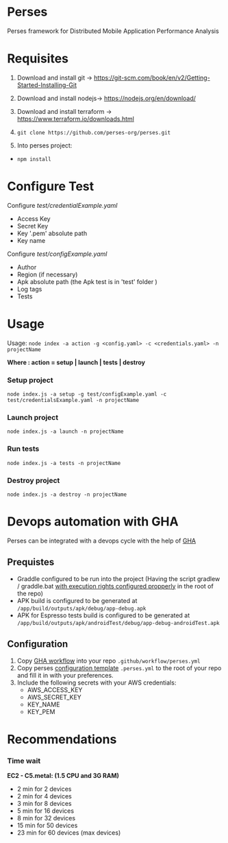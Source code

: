 
# Perses

Perses framework for Distributed Mobile Application Performance Analysis

  

# Requisites

1. Download and install git -> https://git-scm.com/book/en/v2/Getting-Started-Installing-Git

2. Download and install nodejs-> https://nodejs.org/en/download/

3. Download and install terraform -> https://www.terraform.io/downloads.html

4. `git clone https://github.com/perses-org/perses.git`

5. Into perses project:
- `npm install`

  

# Configure Test

Configure *test/credentialExample.yaml*

- Access Key
- Secret Key
- Key '.pem' absolute path
- Key name


Configure *test/configExample.yaml*
- Author
- Region (if necessary)
- Apk absolute path (the Apk test is in 'test' folder )
- Log tags
- Tests

  

# Usage

Usage: `node index -a action -g <config.yaml> -c <credentials.yaml> -n projectName`

**Where : action = setup | launch | tests | destroy** 

### Setup project
` node index.js -a setup -g test/configExample.yaml -c test/credentialsExample.yaml -n projectName `

  

### Launch project

`node index.js -a launch -n projectName`

### Run tests

`node index.js -a tests -n projectName`

  
### Destroy project

`node index.js -a destroy -n projectName`

# Devops automation with GHA
Perses can be integrated with a devops cycle with the help of [GHA](https://github.com/features/actions)

## Prequistes
 - Graddle configured to be run into the project (Having the script gradlew / graddle.bat [with execution rights configured propperly](https://stackoverflow.com/questions/17668265/gradlew-permission-denied) in the root of the repo)
 - APK build is configured to be generated at ``/app/build/outputs/apk/debug/app-debug.apk``
 - APK for Espresso tests build is configured to be generated at ``/app/build/outputs/apk/androidTest/debug/app-debug-androidTest.apk``

## Configuration
1. Copy [GHA workflow](https://github.com/perses-org/gha/blob/master/workflow/perses.yml) into your repo ``.github/workflow/perses.yml`` 
2. Copy perses [configuration template](https://github.com/perses-org/gha/blob/master/template/.perses.yml) ``.perses.yml`` to the root of your repo and fill it in with your preferences.
3. Include the following secrets with your AWS credentials:
   - AWS_ACCESS_KEY
   - AWS_SECRET_KEY
   - KEY_NAME
   - KEY_PEM


# Recommendations

### Time wait
**EC2 - C5.metal: (1.5 CPU and 3G RAM)**
- 2 min for 2 devices
- 2 min for 4 devices
- 3 min for 8 devices
- 5 min for 16 devices
- 8 min for 32 devices
- 15 min for 50 devices
- 23 min for 60 devices (max devices)
